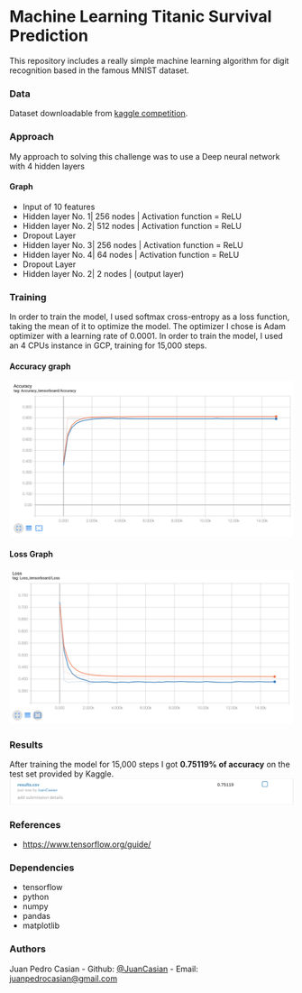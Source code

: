 # Machine Learning Titanic Survival Prediction
This repository includes a really simple machine learning algorithm for digit recognition based in the famous MNIST dataset. 

### Data
Dataset downloadable from [kaggle competition](https://www.kaggle.com/c/titanic/data).

### Approach
My approach to solving this challenge was to use a Deep neural network with 4 hidden layers

#### Graph
- Input of 10 features
- Hidden layer No. 1| 256 nodes | Activation function = ReLU
- Hidden layer No. 2| 512 nodes | Activation function = ReLU
- Dropout Layer
- Hidden layer No. 3| 256 nodes | Activation function = ReLU
- Hidden layer No. 4| 64 nodes | Activation function = ReLU
- Dropout Layer
- Hidden layer No. 2| 2 nodes | (output layer)

### Training
In order to train the model, I used softmax cross-entropy as a loss function, taking the mean of it to optimize the model. The optimizer I chose is Adam optimizer with a learning rate of 0.0001. In order to train the model, I used an 4 CPUs instance in GCP, training for 15,000 steps. 

#### Accuracy graph
![Accuracy](res/Accuracy_Graph.png)

#### Loss Graph
![Loss](res/Loss_Graph.png)

### Results
After training the model for 15,000 steps I got **0.75119% of accuracy** on the test set provided by Kaggle.
![Results](res/results_image.png)

### References
- https://www.tensorflow.org/guide/

### Dependencies
- tensorflow
- python
- numpy
- pandas
- matplotlib

### Authors
Juan Pedro Casian - Github: [@JuanCasian](https://github.com/JuanCasian) - Email: juanpedrocasian@gmail.com
